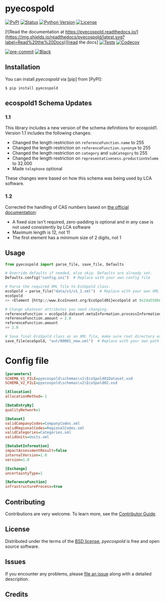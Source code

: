 # pyecospold

[![PyPI](https://img.shields.io/pypi/v/pyecospold.svg)][pypi status]
[![Status](https://img.shields.io/pypi/status/pyecospold.svg)][pypi status]
[![Python Version](https://img.shields.io/pypi/pyversions/pyecospold)][pypi status]
[![License](https://img.shields.io/pypi/l/pyecospold)][license]

[![Read the documentation at https://pyecospold.readthedocs.io/](https://img.shields.io/readthedocs/pyecospold/latest.svg?label=Read%20the%20Docs)][read the docs]
[![Tests](https://github.com/sami-m-g/pyecospold/actions/workflows/python-test.yml/badge.svg)][tests]
[![Codecov](https://codecov.io/gh/sami-m-g/pyecospold/branch/main/graph/badge.svg?token=ZVWBCITI4A)][codecov]

[![pre-commit](https://img.shields.io/badge/pre--commit-enabled-brightgreen?logo=pre-commit&logoColor=white)][pre-commit]
[![Black](https://img.shields.io/badge/code%20style-black-000000.svg)][black]

[pypi status]: https://pypi.org/project/pyecospold/
[read the docs]: https://pyecospold.readthedocs.io/
[tests]: https://github.com/sami-m-g/pyecospold/actions?workflow=Tests
[codecov]: https://codecov.io/gh/sami-m-g/pyecospold
[pre-commit]: https://github.com/pre-commit/pre-commit
[black]: https://github.com/psf/black

## Installation

You can install _pyecospold_ via [pip] from [PyPI]:

```console
$ pip install pyecospold
```

## ecospold1 Schema Updates

### 1.1

This library includes a new version of the schema definitions for ecospold1. Version 1.1 includes the following changes:

* Changed the length restriction on `referenceFunction.name` to 255
* Changed the length restriction on `referenceFunction.synonym` to 255
* Changed the length restriction on `category` and `subCategory` to 255
* Changed the length restriction on `representativeness.productionVolume` to 32.000
* Made `telephone` optional

These changes were based on how this schema was being used by LCA software.

### 1.2

Corrected the handling of CAS numbers based on [the official documentation](https://www.cas.org/support/documentation/chemical-substances/checkdig):

* A fixed size isn't required, zero-padding is optional and in any case is not used consistently by LCA software
* Maximum length is 12, not 11
* The first element has a minimum size of 2 digits, not 1

## Usage

```python
from pyecospold import parse_file, save_file, Defaults

# Override defaults if needed, else skip. Defaults are already set.
Defaults.config("config.ini")  # Replace with your own config file

# Parse the required XML file to EcoSpold class.
ecoSpold = parse_file("data/v1/v1_1.xml")  # Replace with your own XML file
ecoSpold
>> <Element {http://www.EcoInvent.org/EcoSpold01}ecoSpold at 0x24a558b6020>

# Change whatever attributes you need changing.
referenceFunction = ecoSpold.dataset.metaInformation.processInformation.referenceFunction
referenceFunction.amount = 2.0
referenceFunction.amount
>> 2.0

# Save final EcoSpold class as an XML file, make sure root directory exists.
save_file(ecoSpold, "out/00001_new.xml")  # Replace with your own path
```

# Config file

```ini
[parameters]
SCHEMA_V1_FILE=pyecospold\schemas\v1\EcoSpold01Dataset.xsd
SCHEMA_V2_FILE=pyecospold\schemas\v2\EcoSpold02.xsd

[Allocation]
allocationMethod=-1

[DataEntryBy]
qualityNetwork=1

[Dataset]
validCompanyCodes=CompanyCodes.xml
validRegionalCodes=RegionalCodes.xml
validCategories=Categories.xml
validUnits=Units.xml

[DataSetInformation]
impactAssessmentResult=false
internalVersion=1.0
version=1.0

[Exchange]
uncertaintyType=1

[ReferenceFunction]
infrastructureProcess=true
```

## Contributing

Contributions are very welcome.
To learn more, see the [Contributor Guide][Contributor Guide].

## License

Distributed under the terms of the [BSD license][License],
_pyecospold_ is free and open source software.

## Issues

If you encounter any problems,
please [file an issue][Issue Tracker] along with a detailed description.


## Credits


[License]: https://github.com/sami-m-g/pyecospold/blob/main/LICENSE
[Contributor Guide]: https://github.com/sami-m-g/pyecospold/blob/main/CONTRIBUTING.md
[Issue Tracker]: https://github.com/sami-m-g/pyecospold/issues
